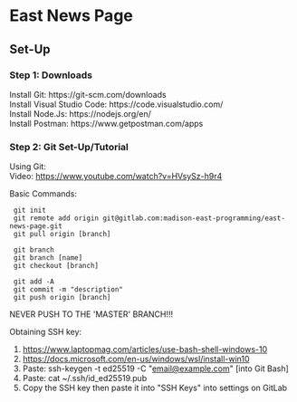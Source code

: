 # East News Page

<h2>Set-Up</h2>
<p>
  <h3>Step 1: Downloads</h3>
  Install Git: https://git-scm.com/downloads <br>
  Install Visual Studio Code: https://code.visualstudio.com/ <br>
  Install Node.Js: https://nodejs.org/en/ <br>
  Install Postman: https://www.getpostman.com/apps
  <h3>Step 2: Git Set-Up/Tutorial</h3>
  
  Using Git: <br>
  Video: https://www.youtube.com/watch?v=HVsySz-h9r4 <br>

  Basic Commands:<br>

     git init
     git remote add origin git@gitlab.com:madison-east-programming/east-news-page.git
     git pull origin [branch]

     git branch 
     git branch [name]
     git checkout [branch]

     git add -A
     git commit -m "description"
     git push origin [branch]
  
  NEVER PUSH TO THE 'MASTER' BRANCH!!!

  Obtaining SSH key:
  1) https://www.laptopmag.com/articles/use-bash-shell-windows-10
  2) https://docs.microsoft.com/en-us/windows/wsl/install-win10
  3) Paste: ssh-keygen -t ed25519 -C "email@example.com" [into Git Bash]
  4) Paste: cat ~/.ssh/id_ed25519.pub
  5) Copy the SSH key then paste it into "SSH Keys" into settings on GitLab
  
  
</p>
